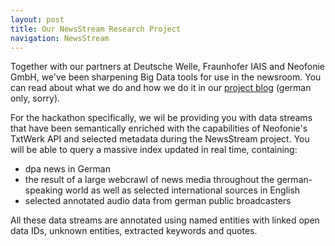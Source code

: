 ```yaml
---
layout: post
title: Our NewsStream Research Project
navigation: NewsStream
---
```


Together with our partners at Deutsche Welle, Fraunhofer IAIS and Neofonie GmbH, we've been sharpening Big Data tools for use in the newsroom. You can read about what we do and how we do it in our [project blog](http://newsstreamproject.org/) (german only, sorry).

For the hackathon specifically, we wil be providing you with data streams that have been semantically enriched with the capabilities of Neofonie's TxtWerk API and selected metadata during the NewsStream project. You will be able to query a massive index updated in real time, containing:

  * dpa news in German 
  * the result of a large webcrawl of news media throughout the german-speaking world as well as selected international sources in English
  * selected annotated audio data from german public broadcasters
  
All these data streams are annotated using named entities with linked open data IDs, unknown entities, extracted keywords and quotes. 

